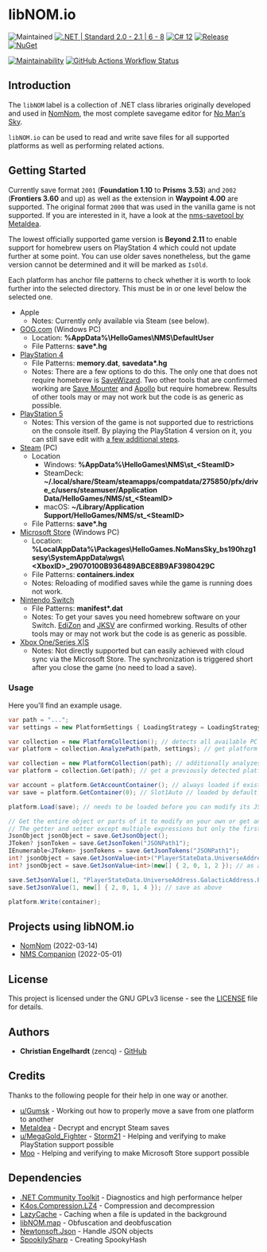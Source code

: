 # libNOM.io

![Maintained](https://img.shields.io/maintenance/yes/2024)
[![.NET | Standard 2.0 - 2.1 | 6 - 8](https://img.shields.io/badge/.NET-Standard%202.0%20--%202.1%20%7C%206%20--%208-lightgrey)](https://dotnet.microsoft.com/en-us/)
[![C# 12](https://img.shields.io/badge/C%23-12-lightgrey)](https://docs.microsoft.com/en-us/dotnet/csharp/)
[![Release](https://img.shields.io/github/v/release/zencq/libNOM.io?display_name=tag)](https://github.com/zencq/libNOM.io/releases/latest)
[![NuGet](https://img.shields.io/nuget/v/libNOM.io)](https://www.nuget.org/packages/libNOM.io/)

[![Maintainability](https://api.codeclimate.com/v1/badges/5f2e527d62758832d38b/maintainability)](https://codeclimate.com/github/zencq/libNOM.io/maintainability)
[![GitHub Actions Workflow Status](https://img.shields.io/github/actions/workflow/status/zencq/libNOM.io/pipeline.yml)](https://github.com/zencq/libNOM.io/actions/workflows/pipeline.yml)

## Introduction

The `libNOM` label is a collection of .NET class libraries originally developed
and used in [NomNom](https://github.com/zencq/NomNom), the most complete savegame
editor for [No Man's Sky](https://www.nomanssky.com/).

`libNOM.io` can be used to read and write save files for all supported platforms
as well as performing related actions.

## Getting Started

Currently save format `2001` (**Foundation 1.10** to **Prisms 3.53**) and `2002`
(**Frontiers 3.60** and up) as well as the extension in **Waypoint 4.00** are supported.
The original format `2000` that was used in the vanilla game is not supported. If
you are interested in it, have a look at the [nms-savetool by MetaIdea](https://github.com/MetaIdea/nms-savetool).

The lowest officially supported game version is **Beyond 2.11** to enable support
for homebrew users on PlayStation 4 which could not update further at some point.
You can use older saves nonetheless, but the game version cannot be determined and
it will be marked as `IsOld`.

Each platform has anchor file patterns to check whether it is worth to look further
into the selected directory. This must be in or one level below the selected one.

* Apple
    * Notes: Currently only available via Steam (see below).
* [GOG.com](https://www.gog.com/game/no_mans_sky) (Windows PC)
    * Location: **%AppData%\HelloGames\NMS\DefaultUser**
    * File Patterns: **save\*.hg**
* [PlayStation 4](https://store.playstation.com/?resolve=EP2034-CUSA03952_00-NOMANSSKYHG00001)
    * File Patterns: **memory.dat**, **savedata\*.hg**
    * Notes: There are a few options to do this. The only one that does not require
      homebrew is [SaveWizard](https://www.savewizard.net). Two other tools that
      are confirmed working are [Save Mounter](https://github.com/ChendoChap/Playstation-4-Save-Mounter)
      and [Apollo](https://github.com/bucanero/apollo-ps4) but require homebrew.
      Results of other tools may or may not work but the code is as generic as possible.
* [PlayStation 5](https://store.playstation.com/?resolve=EP2034-CUSA03952_00-NOMANSSKYHG00001)
    * Notes: This version of the game is not supported due to restrictions on the
      console itself. By playing the PlayStation 4 version on it, you can still
      save edit with [a few additional steps](https://docs.google.com/document/d/1QoD2-PNlX-HeR5K1zuPGLMLBcX4_wknkhzc43-9bEq4/edit?usp=sharing).
* [Steam](https://store.steampowered.com/app/275850/No_Mans_Sky/) (PC)
    * Location
      * Windows: **%AppData%\HelloGames\NMS\st\_\<SteamID\>**
      * SteamDeck: **~/.local/share/Steam/steamapps/compatdata/275850/pfx/drive_c/users/steamuser/Application Data/HelloGames/NMS/st\_\<SteamID\>**
      * macOS: **~/Library/Application Support/HelloGames/NMS/st\_\<SteamID\>**
    * File Patterns: **save\*.hg**
* [Microsoft Store](https://www.microsoft.com/p/no-mans-sky/bqvqtl3pch05) (Windows PC)
    * Location: **%LocalAppData%\Packages\HelloGames.NoMansSky_bs190hzg1sesy\SystemAppData\wgs\\<XboxID\>_29070100B936489ABCE8B9AF3980429C**
    * File Patterns: **containers.index**
    * Notes: Reloading of modified saves while the game is running does not work.
* [Nintendo Switch](https://www.nintendo.com/store/products/no-mans-sky-switch)
    * File Patterns: **manifest\*.dat**
    * Notes: To get your saves you need homebrew software on your Switch. [EdiZon](https://github.com/WerWolv/EdiZon)
      and [JKSV](https://github.com/J-D-K/JKSV) are confirmed working. Results of
      other tools may or may not work but the code is as generic as possible.
* [Xbox One/Series X\|S](https://www.microsoft.com/p/no-mans-sky/bqvqtl3pch05)
    * Notes: Not directly supported but can easily achieved with cloud sync via
      the Microsoft Store. The synchronization is triggered short after you close
      the game (no need to load a save).

### Usage

Here you'll find an example usage.
```csharp
var path = "...";
var settings = new PlatformSettings { LoadingStrategy = LoadingStrategyEnum.Current };

var collection = new PlatformCollection(); // detects all available PC platforms on a machine
var platform = collection.AnalyzePath(path, settings); // get platform in path and add to collection

var collection = new PlatformCollection(path); // additionally analyzes path
var platform = collection.Get(path); // get a previously detected platform with this path

var account = platform.GetAccountContainer(); // always loaded if exists
var save = platform.GetContainer(0); // Slot1Auto // loaded by default if LoadingStrategyEnum.Full

platform.Load(save); // needs to be loaded before you can modify its JSON

// Get the entire object or parts of it to modify on your own or get and set values directly.
// The getter and setter except multiple expressions but only the first valid one will be returned.
JsonObject jsonObject = save.GetJsonObject();
JToken? jsonToken = save.GetJsonToken("JSONPath1");
IEnumerable<JToken> jsonTokens = save.GetJsonTokens("JSONPath1");
int? jsonObject = save.GetJsonValue<int>("PlayerStateData.UniverseAddress.GalacticAddress.VoxelZ");
int? jsonObject = save.GetJsonValue<int>(new[] { 2, 0, 1, 2 }); // as above but with indices

save.SetJsonValue(1, "PlayerStateData.UniverseAddress.GalacticAddress.PlanetIndex");
save.SetJsonValue(1, new[] { 2, 0, 1, 4 }); // save as above

platform.Write(container);
```

## Projects using libNOM.io
* [NomNom](https://github.com/zencq/NomNom) (2022-03-14)
* [NMS Companion](https://www.nexusmods.com/nomanssky/mods/1879) (2022-05-01)

## License

This project is licensed under the GNU GPLv3 license - see the [LICENSE](LICENSE)
file for details.

## Authors

* **Christian Engelhardt** (zencq) - [GitHub](https://github.com/cengelha)

## Credits

Thanks to the following people for their help in one way or another.

* [u/Gumsk](https://www.reddit.com/r/NoMansSkyTheGame/comments/lk6yk6/how_to_move_a_gamepass_save_to_steam/) - Working out how to properly move a save from one platform to another
* [MetaIdea](https://github.com/MetaIdea/nms-savetool) - Decrypt and encrypt Steam saves
* [u/MegaGold_Fighter](https://www.reddit.com/r/NoMansSkyMods/comments/hhe2he/ps4_nms_save_editing_general_guide/) - [Storm21](https://psxtools.de/index.php?user/38756-storm21/) - Helping and verifying to make PlayStation support possible
* [Moo](https://discord.gg/22ZAU9H) - Helping and verifying to make Microsoft Store support possible

## Dependencies

* [.NET Community Toolkit](https://github.com/CommunityToolkit/dotnet) - Diagnostics and high performance helper
* [K4os.Compression.LZ4](https://www.nuget.org/packages/K4os.Compression.LZ4/) - Compression and decompression
* [LazyCache](https://www.nuget.org/packages/LazyCache) - Caching when a file is updated in the background
* [libNOM.map](https://www.nuget.org/packages/libNOM.map) - Obfuscation and deobfuscation
* [Newtonsoft.Json](https://www.nuget.org/packages/Newtonsoft.Json/) - Handle JSON objects
* [SpookilySharp](https://www.nuget.org/packages/SpookilySharp/) - Creating SpookyHash
